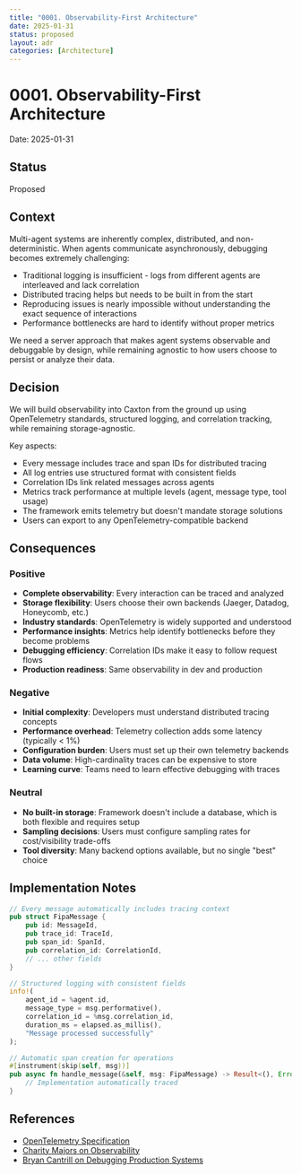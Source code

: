 ```yaml
---
title: "0001. Observability-First Architecture"
date: 2025-01-31
status: proposed
layout: adr
categories: [Architecture]
---
```


# 0001. Observability-First Architecture

Date: 2025-01-31

## Status

Proposed

## Context

Multi-agent systems are inherently complex, distributed, and non-deterministic. When agents communicate asynchronously, debugging becomes extremely challenging:

- Traditional logging is insufficient - logs from different agents are interleaved and lack correlation
- Distributed tracing helps but needs to be built in from the start
- Reproducing issues is nearly impossible without understanding the exact sequence of interactions
- Performance bottlenecks are hard to identify without proper metrics

We need a server approach that makes agent systems observable and debuggable by design, while remaining agnostic to how users choose to persist or analyze their data.

## Decision

We will build observability into Caxton from the ground up using OpenTelemetry standards, structured logging, and correlation tracking, while remaining storage-agnostic.

Key aspects:
- Every message includes trace and span IDs for distributed tracing
- All log entries use structured format with consistent fields
- Correlation IDs link related messages across agents
- Metrics track performance at multiple levels (agent, message type, tool usage)
- The framework emits telemetry but doesn't mandate storage solutions
- Users can export to any OpenTelemetry-compatible backend

## Consequences

### Positive

- **Complete observability**: Every interaction can be traced and analyzed
- **Storage flexibility**: Users choose their own backends (Jaeger, Datadog, Honeycomb, etc.)
- **Industry standards**: OpenTelemetry is widely supported and understood
- **Performance insights**: Metrics help identify bottlenecks before they become problems
- **Debugging efficiency**: Correlation IDs make it easy to follow request flows
- **Production readiness**: Same observability in dev and production

### Negative  

- **Initial complexity**: Developers must understand distributed tracing concepts
- **Performance overhead**: Telemetry collection adds some latency (typically < 1%)
- **Configuration burden**: Users must set up their own telemetry backends
- **Data volume**: High-cardinality traces can be expensive to store
- **Learning curve**: Teams need to learn effective debugging with traces

### Neutral

- **No built-in storage**: Framework doesn't include a database, which is both flexible and requires setup
- **Sampling decisions**: Users must configure sampling rates for cost/visibility trade-offs
- **Tool diversity**: Many backend options available, but no single "best" choice

## Implementation Notes

```rust
// Every message automatically includes tracing context
pub struct FipaMessage {
    pub id: MessageId,
    pub trace_id: TraceId,
    pub span_id: SpanId,
    pub correlation_id: CorrelationId,
    // ... other fields
}

// Structured logging with consistent fields
info!(
    agent_id = %agent.id,
    message_type = msg.performative(),
    correlation_id = %msg.correlation_id,
    duration_ms = elapsed.as_millis(),
    "Message processed successfully"
);

// Automatic span creation for operations
#[instrument(skip(self, msg))]
pub async fn handle_message(&self, msg: FipaMessage) -> Result<(), Error> {
    // Implementation automatically traced
}
```

## References

- [OpenTelemetry Specification](https://opentelemetry.io/docs/reference/specification/)
- [Charity Majors on Observability](https://www.honeycomb.io/blog/observability-a-manifesto)
- [Bryan Cantrill on Debugging Production Systems](https://www.youtube.com/watch?v=AdMqCUhvRz8)